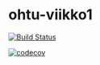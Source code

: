 # ohtu-viikko1

[![Build Status](https://travis-ci.org/Jhoneagle/ohtu-viikko1.svg?branch=master)](https://travis-ci.org/Jhoneagle/ohtu-viikko1)

[![codecov](https://codecov.io/gh/Jhoneagle/ohtu-viikko1/branch/master/graph/badge.svg)](https://codecov.io/gh/Jhoneagle/ohtu-viikko1)